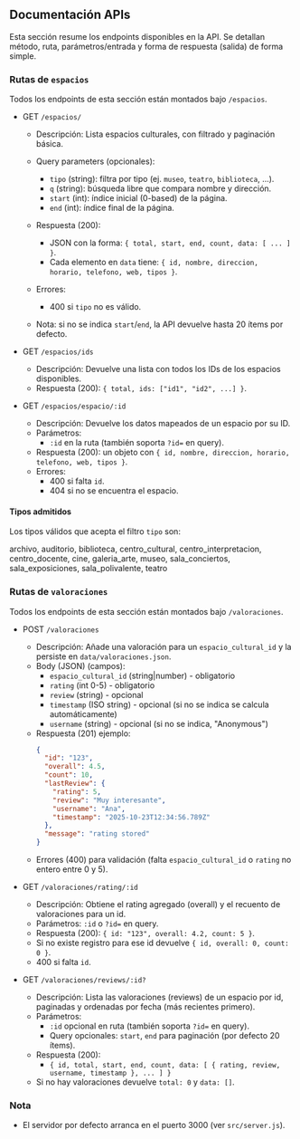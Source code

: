 ## Documentación APIs

Esta sección resume los endpoints disponibles en la API.
Se detallan método, ruta, parámetros/entrada y forma de respuesta (salida) de forma simple.

### Rutas de `espacios`

Todos los endpoints de esta sección están montados bajo `/espacios`.

- GET `/espacios/`
  - Descripción: Lista espacios culturales, con filtrado y paginación básica.
  - Query parameters (opcionales):
    - `tipo` (string): filtra por tipo (ej. `museo`, `teatro`, `biblioteca`, ...).
    - `q` (string): búsqueda libre que compara nombre y dirección.
    - `start` (int): índice inicial (0-based) de la página.
    - `end` (int): índice final de la página.
  - Respuesta (200):
    - JSON con la forma: `{ total, start, end, count, data: [ ... ] }`.
    - Cada elemento en `data` tiene: `{ id, nombre, direccion, horario, telefono, web, tipos }`.
  - Errores:
    - 400 si `tipo` no es válido.

  - Nota: si no se indica `start`/`end`, la API devuelve hasta 20 ítems por defecto.

- GET `/espacios/ids`
  - Descripción: Devuelve una lista con todos los IDs de los espacios disponibles.
  - Respuesta (200): `{ total, ids: ["id1", "id2", ...] }`.

- GET `/espacios/espacio/:id`
  - Descripción: Devuelve los datos mapeados de un espacio por su ID.
  - Parámetros:
    - `:id` en la ruta (también soporta `?id=` en query).
  - Respuesta (200): un objeto con `{ id, nombre, direccion, horario, telefono, web, tipos }`.
  - Errores:
    - 400 si falta `id`.
    - 404 si no se encuentra el espacio.

#### Tipos admitidos
Los tipos válidos que acepta el filtro `tipo` son:

archivo, auditorio, biblioteca, centro_cultural, centro_interpretacion, centro_docente, cine, galeria_arte, museo, sala_conciertos, sala_exposiciones, sala_polivalente, teatro

### Rutas de `valoraciones`

Todos los endpoints de esta sección están montados bajo `/valoraciones`.

- POST `/valoraciones`
  - Descripción: Añade una valoración para un `espacio_cultural_id` y la persiste en `data/valoraciones.json`.
  - Body (JSON) (campos):
    - `espacio_cultural_id` (string|number) - obligatorio
    - `rating` (int 0-5) - obligatorio
    - `review` (string) - opcional
    - `timestamp` (ISO string) - opcional (si no se indica se calcula automáticamente)
    - `username` (string) - opcional (si no se indica, "Anonymous")
  - Respuesta (201) ejemplo:
    ```json
    {
      "id": "123",
      "overall": 4.5,
      "count": 10,
      "lastReview": {
        "rating": 5,
        "review": "Muy interesante",
        "username": "Ana",
        "timestamp": "2025-10-23T12:34:56.789Z"
      },
      "message": "rating stored"
    }
    ```
  - Errores (400) para validación (falta `espacio_cultural_id` o `rating` no entero entre 0 y 5).

- GET `/valoraciones/rating/:id`
  - Descripción: Obtiene el rating agregado (overall) y el recuento de valoraciones para un id.
  - Parámetros: `:id` o `?id=` en query.
  - Respuesta (200): `{ id: "123", overall: 4.2, count: 5 }`.
  - Si no existe registro para ese id devuelve `{ id, overall: 0, count: 0 }`.
  - 400 si falta `id`.

- GET `/valoraciones/reviews/:id?`
  - Descripción: Lista las valoraciones (reviews) de un espacio por id, paginadas y ordenadas por fecha (más recientes primero).
  - Parámetros:
    - `:id` opcional en ruta (también soporta `?id=` en query).
    - Query opcionales: `start`, `end` para paginación (por defecto 20 ítems).
  - Respuesta (200):
    - `{ id, total, start, end, count, data: [ { rating, review, username, timestamp }, ... ] }`
  - Si no hay valoraciones devuelve `total: 0` y `data: []`.

### Nota
- El servidor por defecto arranca en el puerto 3000 (ver `src/server.js`).


